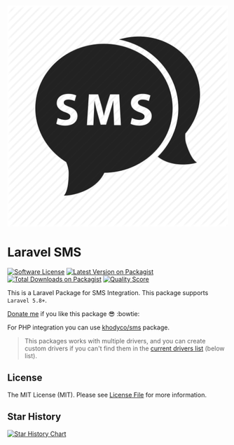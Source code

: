 <p align="center"><img src="resources/images/sms.png?raw=true"></p>



# Laravel SMS 



[![Software License][ico-license]](LICENSE.md)
[![Latest Version on Packagist][ico-version]][link-packagist]
[![Total Downloads on Packagist][ico-download]][link-packagist]
[![Quality Score][ico-code-quality]][link-code-quality]

This is a Laravel Package for SMS Integration. This package supports `Laravel 5.8+`.

[Donate me](https://reymit.ir/khodyx) if you like this package :sunglasses: :bowtie:

For PHP integration you can use [khodyco/sms](https://github.com/khodyco/sms) package.

> This packages works with multiple drivers, and you can create custom drivers if you can't find them in the [current drivers list](#list-of-available-drivers) (below list).

## License

The MIT License (MIT). Please see [License File](LICENSE.md) for more information.

[ico-version]: https://img.shields.io/packagist/v/khodyco/laravel-message.svg?style=flat-square
[ico-download]: https://img.shields.io/packagist/dt/khodyco/laravel-message.svg?color=%23F18&style=flat-square
[ico-license]: https://img.shields.io/badge/license-MIT-brightgreen.svg?style=flat-square
[ico-code-quality]: https://img.shields.io/scrutinizer/g/khodyco/laravel-message.svg?label=Code%20Quality&style=flat-square

[link-fa]: README-FA.md
[link-en]: README.md
[link-zh]: README-ZH.md
[link-packagist]: https://packagist.org/packages/khodyco/laravel-message
[link-code-quality]: https://scrutinizer-ci.com/g/khodyco/laravel-message
[link-author]: https://github.com/khodyco/
[link-contributors]: ../../contributors

## Star History

[![Star History Chart](https://api.star-history.com/svg?repos=khodyco/laravel-message&type=Date)](https://star-history.com/#khodyco/laravel-message&Date)
